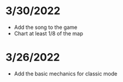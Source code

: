 # 3/30/2022

- Add the song to the game
- Chart at least 1/8 of the map

# 3/26/2022

- Add the basic mechanics for classic mode
